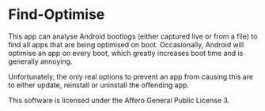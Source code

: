 # Find-Optimise

This app can analyse Android bootlogs (either captured live or from a file) to
find all apps that are being optimised on boot. Occasionally, Android will
optimise an app on every boot, which greatly increases boot time and is generally
annoying.

Unfortunately, the only real options to prevent an app from causing this are to
either update, reinstall or uninstall the offending app.

This software is licensed under the Affero General Public License 3. 
